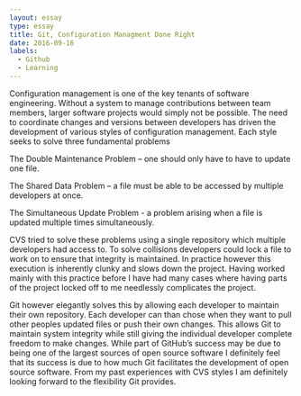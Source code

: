 ```yaml
---
layout: essay
type: essay
title: Git, Configuration Managment Done Right
date: 2016-09-16
labels:
  - Github
  - Learning
---
```



Configuration management is one of the key tenants of software engineering. Without a system to manage contributions between team members, larger software projects would simply not be possible. The need to coordinate changes and versions between developers has driven the development of various styles of configuration management.  Each style seeks to solve three fundamental problems

 The Double Maintenance Problem –  one should only have to have to update one file.
 
 The Shared Data Problem – a file must be able to be accessed by multiple developers at once.
 
 The Simultaneous Update Problem - a problem arising when a file is updated multiple times simultaneously.
	
CVS tried to solve these problems using a single repository which multiple developers had access to. To solve collisions developers could lock a file to work on to ensure that integrity is maintained. In practice however this execution is inherently clunky and slows down the project. Having worked mainly with this practice before I have had many cases where having parts of the project locked off to me needlessly complicates the project.

Git however elegantly solves this by allowing each developer to maintain their own repository. Each developer can than chose when they want to pull other peoples updated files or push their own changes. This allows Git to maintain system integrity while still giving the individual developer complete freedom to make changes. While part of GitHub’s success may be due to being one of the largest sources of open source software I definitely feel that its success is due to how much Git facilitates the development of open source software. From my past experiences with CVS styles I am definitely looking forward to the flexibility Git provides.



